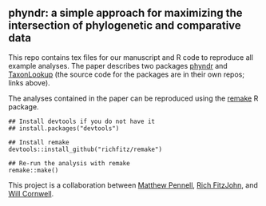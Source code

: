 ## phyndr: a simple approach for maximizing the intersection of phylogenetic and comparative data

This repo contains tex files for our manuscript and R code to reproduce all example analyses. The paper describes two packages [phyndr](https://github.com/richfitz/phyndr) and [TaxonLookup](https://github.com/wcornwell/TaxonLookup) (the source code for the packages are in their own repos; links above).

The analyses contained in the paper can be reproduced using the [remake](https://github.com/richfitz/remake) R package.

```
## Install devtools if you do not have it
## install.packages("devtools")

## Install remake
devtools::install_github("richfitz/remake")

## Re-run the analysis with remake
remake::make()
```

This project is a collaboration between [Matthew Pennell](www.mwpennell.com), [Rich FitzJohn](http://richfitz.github.io/), and [Will Cornwell](http://willcornwell.org/). 
